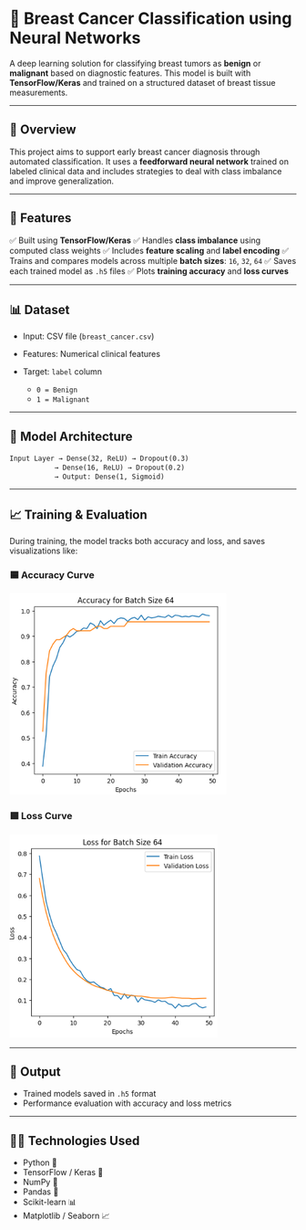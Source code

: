# 🧠 Breast Cancer Classification using Neural Networks

A deep learning solution for classifying breast tumors as **benign** or **malignant** based on diagnostic features.
This model is built with **TensorFlow/Keras** and trained on a structured dataset of breast tissue measurements.

---

## 📌 Overview

This project aims to support early breast cancer diagnosis through automated classification.
It uses a **feedforward neural network** trained on labeled clinical data and includes strategies to deal with class imbalance and improve generalization.

---

## 🧰 Features

✅ Built using **TensorFlow/Keras**
✅ Handles **class imbalance** using computed class weights
✅ Includes **feature scaling** and **label encoding**
✅ Trains and compares models across multiple **batch sizes**: `16`, `32`, `64`
✅ Saves each trained model as `.h5` files
✅ Plots **training accuracy** and **loss curves**

---

## 📊 Dataset

* Input: CSV file (`breast_cancer.csv`)
* Features: Numerical clinical features
* Target: `label` column

  * `0 = Benign`
  * `1 = Malignant`

---

## 🧬 Model Architecture

```
Input Layer → Dense(32, ReLU) → Dropout(0.3)
           → Dense(16, ReLU) → Dropout(0.2)
           → Output: Dense(1, Sigmoid)
```

---

## 📈 Training & Evaluation

During training, the model tracks both accuracy and loss, and saves visualizations like:

### 🟦 Accuracy Curve

![Accuracy Plot](assets/accuracy_plot.png)

### 🟥 Loss Curve

![Loss Plot](assets/loss_plot.png)

---

## 💾 Output

* Trained models saved in `.h5` format
* Performance evaluation with accuracy and loss metrics

---

## 👨‍💻 Technologies Used

* Python 🐍
* TensorFlow / Keras 🧠
* NumPy 📐
* Pandas 🐼
* Scikit-learn 📊
* Matplotlib / Seaborn 📈
